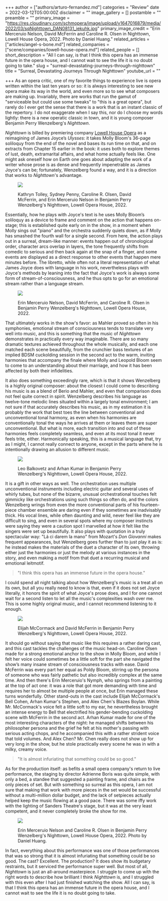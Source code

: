 +++
author = ["authors/arturo-fernandez.md"]
categories = "Review"
date = 2022-03-12T05:00:00Z
disclaimer = ""
image_gallery = []
postamble = ""
preamble = ""
primary_image = "https://res.cloudinary.com/schmopera/image/upload/v1647016879/media/2022/03/sqNighttown_DAN08131_iekuhk.jpg"
primary_image_credit = "Erin Merceruio Nelson, David McFerrin and Caroline R. Olsen in Nighttown, Lowell House Opera, 2022. Photo by Daniel Huang."
related_articles = ["articles/angel-s-bone.md"]
related_companies = ["scene/companies/lowell-house-opera.md"]
related_people = []
short_description = "All I can say, is that I think this opera has an immense future in the opera house, and I cannot wait to see the life it is no doubt going to take."
slug = "surreal-devastating-journeys-through-nighttown"
title = "Surreal, Devastating Journeys Through Nighttown"
youtube_url = ""

+++
As an opera critic, one of my favorite things to experience live is opera written within the last ten years or so: it is always interesting to see new opera make its way in the world, and even more so to see what composers are making up. Invariably, there are works that run the gamut of "serviceable but could use some tweaks" to "this is a great opera", but rarely do I ever get the sense that there is a work that is an instant classic of the repertory. I do not exaggerate when I say this, nor do I choose my words lightly: there is a new operatic classic in town, and it is young composer Benjamin Perry Wenzelberg's _Nighttown_.

_Nighttown_ is billed by premiering company [Lowell House Opera](/scene/companies/lowell-house-opera/) as a reimagining of James Joyce’s _Ulysses_: it takes Molly Bloom's 36-page soliloquy from the end of the novel and bases its run time on that, and on extracts from Chapter 15 earlier in the book: it uses both to explore themes of lust, death, extramarital affairs, and what home actually feels like. One might ask oneself how on Earth one goes about adapting the work of a writer whose prose is as dense and frequently impenetrable as James Joyce's can be; fortunately, Wenzelberg found a way, and it is a direction that works to _Nighttown_'s advantage.

<figure data-type="image">

![](https://res.cloudinary.com/schmopera/image/upload/v1647017053/media/2022/03/Nighttown_DAN07375_nfg5qs.jpg)

<figcaption>Kathryn Tolley, Sydney Penny, Caroline R. Olsen, David McFerrin, and Erin Merceruio Nelson in Benjamin Perry Wenzelberg's Nighttown, Lowell Opera House, 2022.</figcaption>  
</figure>

Essentially, how he plays with Joyce's text is he uses Molly Bloom’s soliloquy as a device to frame and comment on the action that happens on-stage; this is established quite early on in the show, in a moment when Molly sings out "piano" and the orchestra suddenly quiets down, as if Molly has smashed the fourth wall for a single second. From here, the action plays out in a surreal, dream-like manner: events happen out of chronological order, character arcs overlap in layers, the tone frequently shifts from comedic to serious and then back again at the snap of a finger, and some events are displayed as a direct response to other events that happen mere minutes before. The libretto, while often not a literal representation of what James Joyce does with language in his work, nevertheless plays with Joyce's methods by leaning into the fact that Joyce's work is always some form of stream-of-consciousness, and he thus opts to go for an emotional stream rather than a language stream.

<figure data-type="image">

![](https://res.cloudinary.com/schmopera/image/upload/v1647017062/media/2022/03/NIghttown_DAN07528_x8i8o4.jpg)

<figcaption>Erin Merceruio Nelson, David McFerrin, and Caroline R. Olsen in Benjamin Perry Wenzelberg's Nighttown, Lowell Opera House, 2022.</figcaption>  
</figure>

That ultimately works in the show's favor: as Mahler proved so often in his symphonies, emotional stream of consciousness tends to translate very well into music, and this is something that the music of _Nighttown_ demonstrates in practically every way imaginable. There are so many dramatic textures achieved throughout the whole musically, and each one matched each scene beautifully, from the crunchier bass textures of an implied BDSM cuckolding session in the second act to the warm, inviting harmonies that accompany the finale where Molly and Leopold Bloom seem to come to an understanding about their marriage, and how it has been affected by both their infidelities.

It also does something exceedingly rare, which is that it shows Wenzelberg is a highly original composer: about the closest I could come to describing his music is as a blend of Berio and Mahler, and even that comparison does not feel quite correct in spirit. Wenzelberg describes his language as twelve-tone melodic lines situated within a largely tonal environment; I am not sure if that accurately describes his music, as in my estimation it is probably the work that best toes the line between conventional and unconventional tonal harmony, as even when his harmonies are conventionally tonal the ways he arrives at them or leaves them are super unconventional. But what is more, each transition into and out of these harmonies feels completely seamless, and even at its most tonal it never feels trite, either. Harmonically speaking, this is a musical language that, try as I might, I cannot really connect to anyone, except in the parts where he is intentionally drawing an allusion to different music.

<figure data-type="image">

![](https://res.cloudinary.com/schmopera/image/upload/v1647017072/media/2022/03/Nighttown_DAN07614_yjzvzn.jpg)

<figcaption>Leo Balkovetz and Arhan Kumar in Benjamin Perry Wenzelberg's Nighttown, Lowell Opera House, 2022.</figcaption>  
</figure>

It is a gift in other ways as well. The orchestration uses multiple unconventional instruments including electric guitar and several uses of whirly tubes, but none of the bizarre, unusual orchestrational touches felt gimmicky like orchestrations using such things so often do, and the colors Wenzelberg wrings from even the more conventional parts of his fourteen-piece chamber ensemble are daring even if they sometimes are inadvisably thick. His vocal lines, while often daunting and wild, never feel like they are difficult to sing, and even in several spots where my composer instincts were saying they were a caution spot I marvelled at how it felt like the singers were set up beautifully. It also plays with quotation in a truly spectacular way: "Lá ci darem la mano" from Mozart's _Don Giovanni_ makes frequent appearances, but Wenzelberg goes further than to just play it as is: he instead makes the materials of the duet a character of its own, throwing either just the harmonies or just the melody at various instances in the story, and even making a motif from that duet a recurring musical and emotional leitmotif.

> "I think this opera has an immense future in the opera house."

I could spend all night talking about how Wenzelberg's music is a treat all on its own, but all you really need to know is that, even if it does not set Joyce literally, it honors the spirit of what Joyce's prose does, and I for one cannot wait for a second listen to let all the music's complexities wash over me. This is some highly original music, and I cannot recommend listening to it enough.

<figure data-type="image">

![](https://res.cloudinary.com/schmopera/image/upload/v1647017135/media/2022/03/Nighttown_DAN07717_riskob.jpg)

<figcaption>Elijah McCormack and David McFerrin in Benjamin Perry Wenzelberg's Nighttown, Lowell Opera House, 2022.</figcaption>  
</figure>

It should go without saying that music like this requires a rather daring cast, and this cast tackles the challenges of the music head-on. Caroline Olsen made for a strong emotional anchor to the show in Molly Bloom, and while I felt her voice could sometimes be a little soft for the part she navigated the show’s many insane stream of consciousness tracks with ease. David McFerrin was every part her equal as Poldy Bloom, stirring up the persona of someone who was fairly pathetic but also incredibly complex at the same time. And then there's Erin Merceruio's Nymph, who springs from a painting at the top of act one: it was a role that got more demanding with time and requires her to almost be multiple people at once, but Erin managed these turns wonderfully. Other stand-outs in the cast include Elijah McCormack's Bell Cohen, Arhan Kumar's Stephen, and Alex Chen's Blazes Boylan. While Mr. McCormack's voice felt a little soft to my ear, he nevertheless brought an intense energy to Bell that electrified his gender-bending cuckolding scene with McFerrin in the second act. Arhan Kumar made for one of the most interesting characters of the night: he managed shifts between his philosopher persona and the grief he felt at his mother's passing with serious acting chops, and he accompanied this with a rather strident voice that told volumes. And Alex Chen? Mr. Chen really does not show up for very long in the show, but he stole practically every scene he was in with a milky, creamy voice.

> "It is almost infuriating that something could be so good."

As for the production itself: as befits a small opera company's return to live performance, the staging by director Adrienne Boris was quite simple, with only a bed, a standee that suggested a painting frame, and chairs as the only pieces of set. But with something so surreal as this opera, I am not sure that making that work with more pieces in the set would be successful without a multi-million dollar budget, and the lack of setpieces actually helped keep the music flowing at a good pace. There was some iffy work with the lighting of Sanders Theatre's stage, but it was at the very least competent, and it never completely broke the show for me.

<figure data-type="image">

![](https://res.cloudinary.com/schmopera/image/upload/v1647017660/media/2022/03/Nighttown_DAN07110_wix4ch.jpg)

<figcaption>Erin Merceruio Nelson and Caroline R. Olsen in Benjamin Perry Wenzelberg's Nighttown, Lowell House Opera, 2022. Photo by Daniel Huang.</figcaption>  
</figure>

In fact, everything about this performance was one of those performances that was so strong that it is almost infuriating that something could be so good. The cast? Excellent. The production? It does show its budgetary restraints, but it serviced the performance super well. But most of all, _Nighttown_ is just an all-around masterpiece. I struggle to come up with the right words to describe how brilliant I think _Nighttown_ is, and I struggled with this even after I had just finished watching the show. All I can say, is that I think this opera has an immense future in the opera house, and I cannot wait to see the life it is no doubt going to take.